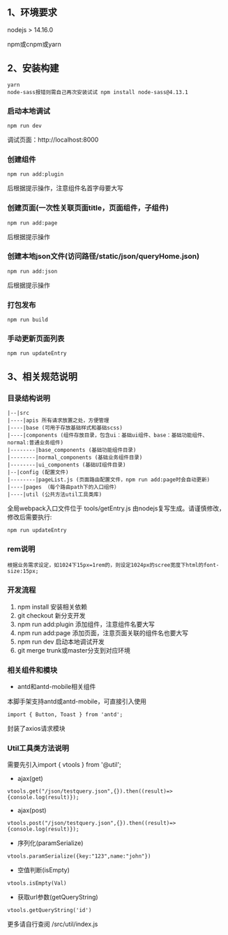 ## 1、环境要求

nodejs > 14.16.0

npm或cnpm或yarn

## 2、安装构建

```
yarn
node-sass报错则需自己再次安装试试 npm install node-sass@4.13.1
```

### 启动本地调试

```
npm run dev
```

调试页面：http://localhost:8000

### 创建组件

```
npm run add:plugin
```

后根据提示操作，注意组件名首字母要大写


### 创建页面(一次性关联页面title，页面组件，子组件)

```
npm run add:page
```

后根据提示操作

### 创建本地json文件(访问路径/static/json/queryHome.json)

```
npm run add:json
```

后根据提示操作

### 打包发布

```
npm run build
```

### 手动更新页面列表

```
npm run updateEntry
```

## 3、相关规范说明

### 目录结构说明

```
|--|src
|----|apis 所有请求放置之处，方便管理
|----|base (可用于存放基础样式和基础scss)
|----|components (组件存放目录，包含ui：基础ui组件、base：基础功能组件、normal:普通业务组件)
|--------|base_components (基础功能组件目录)
|--------|normal_components (基础业务组件目录)
|--------|ui_components (基础UI组件目录)
|--|config (配置文件) 
|--------|pageList.js (页面路由配置文件，npm run add:page时会自动更新)
|----|pages （每个路由path下的入口组件） 
|----|util (公共方法util工具类库)
```

全局webpack入口文件位于 tools/getEntry.js 由nodejs复写生成。请谨慎修改，修改后需要执行:

```
npm run updateEntry
```

### rem说明
`
根据业务需求设定，如1024下15px=1rem的，则设定1024px的scree宽度下html的font-size:15px;
`

### 开发流程

1. npm install 安装相关依赖
2. git checkout 新分支开发
3. npm run add:plugin 添加组件，注意组件名要大写
4. npm run add:page 添加页面，注意页面关联的组件名也要大写
5. npm run dev 启动本地调试开发
6. git merge trunk或master分支到对应环境

### 相关组件和模块

* antd和antd-mobile相关组件

本脚手架支持antd或antd-mobile，可直接引入使用

```
import { Button, Toast } from 'antd';
```
封装了axios请求模块

### Util工具类方法说明

需要先引入import { vtools } from '@util';

* ajax(get)

```
vtools.get("/json/testquery.json",{}).then((result)=>{console.log(result)});
```

* ajax(post)

```
vtools.post("/json/testquery.json",{}).then((result)=>{console.log(result)});
```

* 序列化(paramSerialize)

```
vtools.paramSerialize({key:"123",name:"john"})
```

* 空值判断(isEmpty)

```
vtools.isEmpty(Val)
```

* 获取url参数(getQueryString)

```
vtools.getQueryString('id')
```

更多请自行查阅 /src/util/index.js